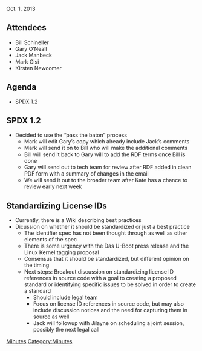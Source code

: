 Oct. 1, 2013

## Attendees

  - Bill Schineller
  - Gary O’Neall
  - Jack Manbeck
  - Mark Gisi
  - Kirsten Newcomer

## Agenda

  - SPDX 1.2

## SPDX 1.2

  - Decided to use the “pass the baton” process
      - Mark will edit Gary’s copy which already include Jack’s comments
      - Mark will send it on to Bill who will make the additional
        comments
      - Bill will send it back to Gary will to add the RDF terms once
        Bill is done
      - Gary will send out to tech team for review after RDF added in
        clean PDF form with a summary of changes in the email
      - We will send it out to the broader team after Kate has a chance
        to review early next week

## Standardizing License IDs

  - Currently, there is a Wiki describing best practices
  - Dicussion on whether it should be standardized or just a best
    practice
      - The identifier spec has not been thought through as well as
        other elements of the spec
      - There is some urgency with the Das U-Boot press release and the
        Linux Kernel tagging proposal
      - Consensus that it should be standardized, but different opinion
        on the timing
      - Next steps: Breakout discussion on standardizing license ID
        references in source code with a goal to creating a proposed
        standard or identifying specific issues to be solved in order to
        create a standard
          - Should include legal team
          - Focus on license ID references in source code, but may also
            include discussion notices and the need for capturing them
            in source as well
          - Jack will followup with Jilayne on scheduling a joint
            session, possibly the next legal call

[Minutes](Category:Technical "wikilink")
[Category:Minutes](Category:Minutes "wikilink")
